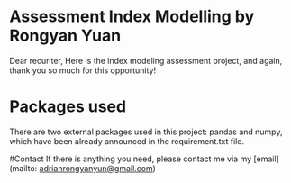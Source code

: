 # Assessment Index Modelling by Rongyan Yuan
Dear recuriter,
Here is the index modeling assessment project, and again, thank you so much for this opportunity!

# Packages used
There are two external packages used in this project: pandas and numpy, which have been already announced in the requirement.txt file.

#Contact
If there is anything you need, please contact me via my [email](mailto: adrianrongyanyun@gmail.com)
